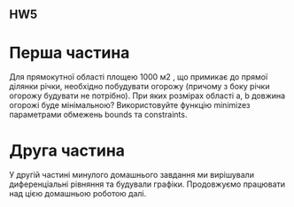 ## HW5
# Перша частина
Для прямокутної області площею 1000 м2 , що примикає до прямої ділянки річки, необхідно побудувати огорожу (причому з боку річки огорожу будувати не потрібно). При яких розмірах області a, b довжина огорожі буде мінімальною? Використовуйте функцію minimizeз параметрами обмежень bounds та constraints.

# Друга частина
У другій частині минулого домашнього завдання ми вирішували диференціальні рівняння та будували графіки. Продовжуємо працювати над цією домашньою роботою далі.
